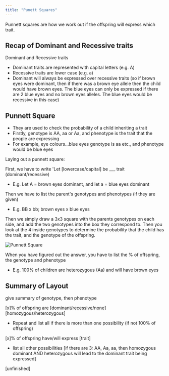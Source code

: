 ```yaml
---
title: "Punett Squares"
---
```


Punnett squares are how we work out if the offspring will express which trait.

## Recap of Dominant and Recessive traits
Dominant and Recessive traits
- Dominant traits are represented with capital letters (e.g. A)
- Recessive traits are lower case (e.g. a)
- Dominant will always be expressed over recessive traits (so if brown eyes were dominant, then if there was a brown eye allele then the child would have brown eyes. The blue eyes can only be expressed if there are 2 blue eyes and no brown eyes alleles. The blue eyes would be recessive in this case)

## Punnett Square
- They are used to check the probability of a child inheriting a trait
- Firstly, genotype is AA, aa or Aa, and phenotype is the trait that the people are expressing
- For example, eye colours...blue eyes genotype is aa etc., and phenotype would be blue eyes

Laying out a punnett square:

First, we have to write 'Let [lowercase/capital] be ___ trait (dominant/recessive)
- E.g. Let A = brown eyes dominant, and let a = blue eyes dominant

Then we have to list the parent's genotypes and phenotypes (if they are given)
- E.g. BB x bb; brown eyes x blue eyes

Then we simply draw a 3x3 square with the parents genotypes on each side, and add the two genotypes into the box they correspond to. Then you look at the 4 inside genotypes to determine the probability that the child has the trait, and the genotype of the offspring.

![Punnett Square](/wanderer-archive/assets/images/punnett-square.png)

When you have figured out the answer, you have to list the % of offspring, the genotype and phenotype
- E.g. 100% of children are heterozygous (Aa) and will have brown eyes

## Summary of Layout
give summary of genotype, then phenotype

[x]% of offspring are [dominant/recessive/none] [homozygous/heterozygous]
- Repeat and list all if there is more than one possibility (if not 100% of offspring)

[x]% of offspring have/will express [trait]
- list all other possibilities [if there are 3: AA, Aa, aa, then homozygous dominant AND heterozygous will lead to the dominant trait being expressed]

[unfinished]
